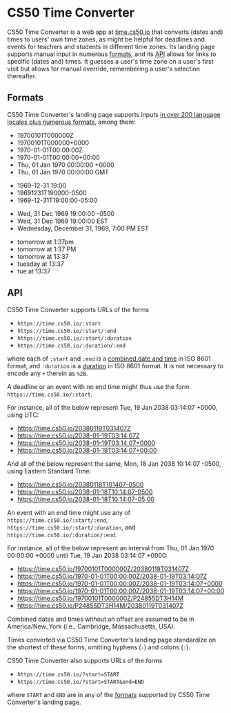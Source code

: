 # CS50 Time Converter

CS50 Time Converter is a web app at [time.cs50.io](https://time.cs50.io/) that converts (dates and) times to users' own time zones, as might be helpful for deadlines and events for teachers and students in different time zones. Its landing page supports manual input in numerous [formats](#formats), and its [API](#api) allows for links to specific (dates and) times. It guesses a user's time zone on a user's first visit but allows for manual override, remembering a user's selection thereafter.

## Formats

CS50 Time Converter's landing page supports inputs [in over 200 language locales plus numerous formats](https://dateparser.readthedocs.io/en/latest/introduction.html), among them:

* 19700101T000000Z
* 19700101T000000+0000
* 1970-01-01T00:00:00Z
* 1970-01-01T00:00:00+00:00
* Thu, 01 Jan 1970 00:00:00 +0000
* Thu, 01 Jan 1970 00:00:00 GMT

- 1969-12-31 19:00
- 19691231T190000-0500
- 1969-12-31T19:00:00-05:00

* Wed, 31 Dec 1969 19:00:00 -0500
* Wed, 31 Dec 1969 19:00:00 EST
* Wednesday, December 31, 1969, 7:00 PM EST

- tomorrow at 1:37pm
- tomorrow at 1:37 PM
- tomorrow at 13:37
- tuesday at 13:37
- tue at 13:37

## API

CS50 Time Converter supports URLs of the forms

* `https://time.cs50.io/:start`
* `https://time.cs50.io/:start/:end`
* `https://time.cs50.io/:start/:duration`
* `https://time.cs50.io/:duration/:end`

where each of `:start` and `:end` is a [combined date and time](https://en.wikipedia.org/wiki/ISO_8601#Combined_date_and_time_representations) in ISO 8601 format, and `:duration` is a [duration](https://en.wikipedia.org/wiki/ISO_8601#Durations) in ISO 8601 format. It is not necessary to encode any `+` therein as `%2B`.

A deadline or an event with no end time might thus use the form `https://time.cs50.io/:start`.

For instance, all of the below represent Tue, 19 Jan 2038 03:14:07 +0000, using UTC:

* <https://time.cs50.io/20380119T031407Z>
* <https://time.cs50.io/2038-01-19T03:14:07Z>
* <https://time.cs50.io/2038-01-19T03:14:07+0000>
* <https://time.cs50.io/2038-01-19T03:14:07+00:00>

And all of the below represent the same, Mon, 18 Jan 2038 10:14:07 -0500, using Eastern Standard Time:

* <https://time.cs50.io/20380118T101407-0500>
* <https://time.cs50.io/2038-01-18T10:14:07-0500>
* <https://time.cs50.io/2038-01-18T10:14:07-05:00>

An event with an end time might use any of `https://time.cs50.io/:start/:end`, `https://time.cs50.io/:start/:duration`, and `https://time.cs50.io/:duration/:end`.

For instance, all of the below represent an interval from Thu, 01 Jan 1970 00:00:00 +0000 until Tue, 19 Jan 2038 03:14:07 +0000:

* <https://time.cs50.io/19700101T000000Z/20380119T031407Z>
* <https://time.cs50.io/1970-01-01T00:00:00Z/2038-01-19T03:14:07Z>
* <https://time.cs50.io/1970-01-01T00:00:00Z/2038-01-19T03:14:07+0000>
* <https://time.cs50.io/1970-01-01T00:00:00Z/2038-01-19T03:14:07+00:00>
* <https://time.cs50.io/19700101T000000Z/P24855DT3H14M>
* <https://time.cs50.io/P24855DT3H14M/20380119T031407Z>

Combined dates and times without an offset are assumed to be in America/New_York (i.e., Cambridge, Massachusetts, USA).

Times converted via CS50 Time Converter's landing page standardize on the shortest of these forms, omitting hyphens (`-`) and colons (`:`). 

CS50 Time Converter also supports URLs of the forms

* `https://time.cs50.io/?start=START`
* `https://time.cs50.io/?start=START&end=END`

where `START` and `END` are in any of the [formats](#formats) supported by CS50 Time Converter's landing page.
